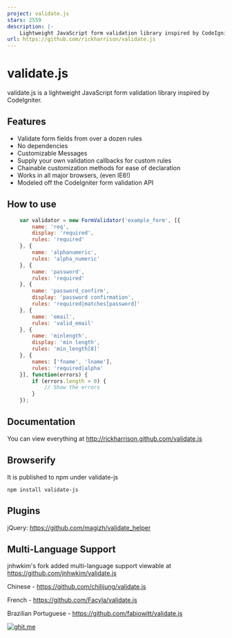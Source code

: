 ```yaml
---
project: validate.js
stars: 2559
description: |-
    Lightweight JavaScript form validation library inspired by CodeIgniter.
url: https://github.com/rickharrison/validate.js
---
```


# validate.js

validate.js is a lightweight JavaScript form validation library inspired by CodeIgniter.

## Features

- Validate form fields from over a dozen rules
- No dependencies
- Customizable Messages
- Supply your own validation callbacks for custom rules
- Chainable customization methods for ease of declaration
- Works in all major browsers, (even IE6!)
- Modeled off the CodeIgniter form validation API

## How to use

```javascript
    var validator = new FormValidator('example_form', [{
        name: 'req',
        display: 'required',
        rules: 'required'
    }, {
        name: 'alphanumeric',
        rules: 'alpha_numeric'
    }, {
        name: 'password',
        rules: 'required'
    }, {
        name: 'password_confirm',
        display: 'password confirmation',
        rules: 'required|matches[password]'
    }, {
        name: 'email',
        rules: 'valid_email'
    }, {
        name: 'minlength',
        display: 'min length',
        rules: 'min_length[8]'
    }, {
        names: ['fname', 'lname'],
        rules: 'required|alpha'
    }], function(errors) {
        if (errors.length > 0) {
            // Show the errors
        }
    });
```

## Documentation

You can view everything at http://rickharrison.github.com/validate.js

## Browserify

It is published to npm under validate-js

```
npm install validate-js
```

## Plugins

jQuery: https://github.com/magizh/validate_helper

## Multi-Language Support

jnhwkim's fork added multi-language support viewable at https://github.com/jnhwkim/validate.js

Chinese - https://github.com/chilijung/validate.js

French - https://github.com/Facyla/validate.js

Brazilian Portuguese - https://github.com/fabiowitt/validate.js


[![ghit.me](https://ghit.me/badge.svg?repo=rickharrison/validate.js)](https://ghit.me/repo/rickharrison/validate.js)

